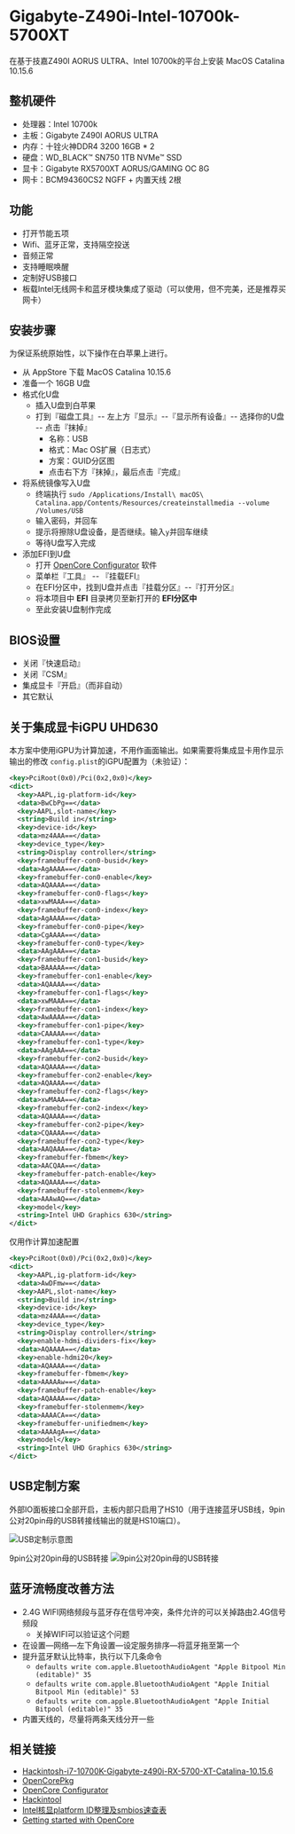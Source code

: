 # Gigabyte-Z490i-Intel-10700k-5700XT

在基于技嘉Z490I AORUS ULTRA、Intel 10700k的平台上安装 MacOS Catalina 10.15.6

## 整机硬件

- 处理器：Intel 10700k
- 主板：Gigabyte Z490I AORUS ULTRA
- 内存：十铨火神DDR4 3200 16GB * 2
- 硬盘：WD_BLACK™ SN750 1TB NVMe™ SSD
- 显卡：Gigabyte RX5700XT AORUS/GAMING OC 8G
- 网卡：BCM94360CS2 NGFF + 内置天线 2根

## 功能

- 打开节能五项
- Wifi、蓝牙正常，支持隔空投送
- 音频正常
- 支持睡眠唤醒
- 定制好USB接口
- 板载Intel无线网卡和蓝牙模块集成了驱动（可以使用，但不完美，还是推荐买网卡）

## 安装步骤

为保证系统原始性，以下操作在白苹果上进行。

- 从 AppStore 下载 MacOS Catalina 10.15.6
- 准备一个 16GB U盘
- 格式化U盘
  - 插入U盘到白苹果
  - 打到『磁盘工具』-- 左上方『显示』--『显示所有设备』-- 选择你的U盘 -- 点击『抹掉』
    - 名称：USB
    - 格式：Mac OS扩展（日志式）
    - 方案：GUID分区图
    - 点击右下方『抹掉』，最后点击『完成』
- 将系统镜像写入U盘
  - 终端执行 `sudo /Applications/Install\ macOS\ Catalina.app/Contents/Resources/createinstallmedia --volume /Volumes/USB`
  - 输入密码，并回车
  - 提示将擦除U盘设备，是否继续。输入`y`并回车继续
  - 等待U盘写入完成
- 添加EFI到U盘
  - 打开 [OpenCore Configurator](https://mackie100projects.altervista.org/) 软件
  - 菜单栏『工具』 -- 『挂载EFI』
  - 在EFI分区中，找到U盘并点击『挂载分区』--『打开分区』
  - 将本项目中 **EFI** 目录拷贝至新打开的 **EFI分区中**
  - 至此安装U盘制作完成

## BIOS设置

- 关闭『快速启动』
- 关闭『CSM』
- 集成显卡『开启』（而非自动）
- 其它默认 

## 关于集成显卡iGPU UHD630

本方案中使用iGPU为计算加速，不用作画面输出。如果需要将集成显卡用作显示输出的修改 `config.plist`的iGPU配置为（未验证）：

```xml
<key>PciRoot(0x0)/Pci(0x2,0x0)</key>
<dict>
  <key>AAPL,ig-platform-id</key>
  <data>BwCbPg==</data>
  <key>AAPL,slot-name</key>
  <string>Build in</string>
  <key>device-id</key>
  <data>mz4AAA==</data>
  <key>device_type</key>
  <string>Display controller</string>
  <key>framebuffer-con0-busid</key>
  <data>AgAAAA==</data>
  <key>framebuffer-con0-enable</key>
  <data>AQAAAA==</data>
  <key>framebuffer-con0-flags</key>
  <data>xwMAAA==</data>
  <key>framebuffer-con0-index</key>
  <data>AgAAAA==</data>
  <key>framebuffer-con0-pipe</key>
  <data>CgAAAA==</data>
  <key>framebuffer-con0-type</key>
  <data>AAgAAA==</data>
  <key>framebuffer-con1-busid</key>
  <data>BAAAAA==</data>
  <key>framebuffer-con1-enable</key>
  <data>AQAAAA==</data>
  <key>framebuffer-con1-flags</key>
  <data>xwMAAA==</data>
  <key>framebuffer-con1-index</key>
  <data>AwAAAA==</data>
  <key>framebuffer-con1-pipe</key>
  <data>CAAAAA==</data>
  <key>framebuffer-con1-type</key>
  <data>AAgAAA==</data>
  <key>framebuffer-con2-busid</key>
  <data>AQAAAA==</data>
  <key>framebuffer-con2-enable</key>
  <data>AQAAAA==</data>
  <key>framebuffer-con2-flags</key>
  <data>xwMAAA==</data>
  <key>framebuffer-con2-index</key>
  <data>AQAAAA==</data>
  <key>framebuffer-con2-pipe</key>
  <data>CQAAAA==</data>
  <key>framebuffer-con2-type</key>
  <data>AAQAAA==</data>
  <key>framebuffer-fbmem</key>
  <data>AACQAA==</data>
  <key>framebuffer-patch-enable</key>
  <data>AQAAAA==</data>
  <key>framebuffer-stolenmem</key>
  <data>AAAwAQ==</data>
  <key>model</key>
  <string>Intel UHD Graphics 630</string>
</dict>
```

仅用作计算加速配置

```xml
<key>PciRoot(0x0)/Pci(0x2,0x0)</key>
<dict>
  <key>AAPL,ig-platform-id</key>
  <data>AwDFmw==</data>
  <key>AAPL,slot-name</key>
  <string>Build in</string>
  <key>device-id</key>
  <data>mz4AAA==</data>
  <key>device_type</key>
  <string>Display controller</string>
  <key>enable-hdmi-dividers-fix</key>
  <data>AQAAAA==</data>
  <key>enable-hdmi20</key>
  <data>AQAAAA==</data>
  <key>framebuffer-fbmem</key>
  <data>AAAAAw==</data>
  <key>framebuffer-patch-enable</key>
  <data>AQAAAA==</data>
  <key>framebuffer-stolenmem</key>
  <data>AAAACA==</data>
  <key>framebuffer-unifiedmem</key>
  <data>AAAAgA==</data>
  <key>model</key>
  <string>Intel UHD Graphics 630</string>
</dict>
```

## USB定制方案

外部IO面板接口全部开启，主板内部只启用了HS10（用于连接蓝牙USB线，9pin公对20pin母的USB转接线输出的就是HS10端口）。

![USB定制示意图](./docs/Z490I.png)

9pin公对20pin母的USB转接
![9pin公对20pin母的USB转接](./docs/USB.png)

## 蓝牙流畅度改善方法

- 2.4G WIFI网络频段与蓝牙存在信号冲突，条件允许的可以关掉路由2.4G信号频段
  - 关掉WIFI可以验证这个问题
- 在设置—网络—左下角设置—设定服务排序—将蓝牙拖至第一个
- 提升蓝牙默认比特率，执行以下几条命令
  - `defaults write com.apple.BluetoothAudioAgent "Apple Bitpool Min (editable)" 35`
  - `defaults write com.apple.BluetoothAudioAgent "Apple Initial Bitpool Min (editable)" 53`
  - `defaults write com.apple.BluetoothAudioAgent "Apple Initial Bitpool (editable)" 35`
- 内置天线的，尽量将两条天线分开一些

## 相关链接

- [Hackintosh-i7-10700K-Gigabyte-z490i-RX-5700-XT-Catalina-10.15.6](https://github.com/itendtostare/Hackintosh-i7-10700K-Gigabyte-z490i-RX-5700-XT-Catalina-10.15.6)
- [OpenCorePkg](https://github.com/acidanthera/OpenCorePkg)
- [OpenCore Configurator](https://mackie100projects.altervista.org/)
- [Hackintool](https://github.com/headkaze/Hackintool)
- [Intel核显platform ID整理及smbios速查表](https://blog.daliansky.net/Intel-core-display-platformID-finishing.html)
- [Getting started with OpenCore](https://dortania.github.io/OpenCore-Install-Guide/prerequisites.html)
